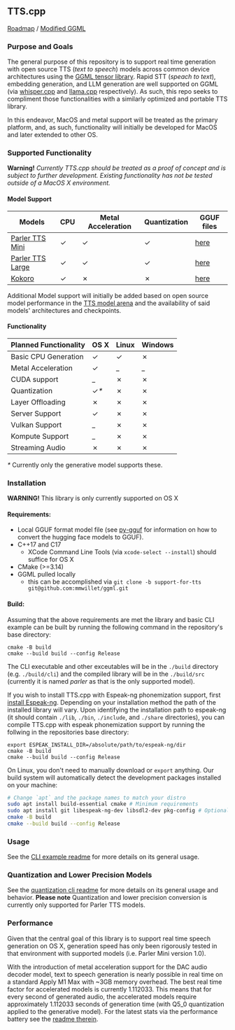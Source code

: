 ## TTS.cpp

[Roadmap](https://github.com/users/mmwillet/projects/1) / [Modified GGML](https://github.com/mmwillet/ggml/tree/support-for-tts)

### Purpose and Goals

The general purpose of this repository is to support real time generation with open source TTS (_text to speech_) models across common device architectures using the [GGML tensor library](https://github.com/ggerganov/ggml). Rapid STT (_speach to text_), embedding generation, and LLM generation are well supported on GGML (via [whisper.cpp](https://github.com/ggerganov/whisper.cpp) and [llama.cpp](https://github.com/ggerganov/llama.cpp) respectively). As such, this repo seeks to compliment those functionalities with a similarly optimized and portable TTS library.

In this endeavor, MacOS and metal support will be treated as the primary platform, and, as such, functionality will initially be developed for MacOS and later extended to other OS.   

### Supported Functionality

**Warning!** *Currently TTS.cpp should be treated as a _proof of concept_ and is subject to further development. Existing functionality has not be tested outside of a MacOS X environment.*

#### Model Support

| Models | CPU | Metal Acceleration | Quantization | GGUF files |
|--------------------------------------------------------------------------|-------|-------|-------|--------------------------------------------------------|
| [Parler TTS Mini](https://huggingface.co/parler-tts/parler-tts-mini-v1)  |&check;|&check;|&check;|[here](https://huggingface.co/mmwillet2/Parler_TTS_GGUF)|
| [Parler TTS Large](https://huggingface.co/parler-tts/parler-tts-large-v1)|&check;|&check;|&check;|[here](https://huggingface.co/mmwillet2/Parler_TTS_GGUF)|
| [Kokoro](https://huggingface.co/hexgrad/Kokoro-82M)                      |&check;|&cross;|&cross;|[here](https://huggingface.co/mmwillet2/Kokoro_GGUF)    |

Additional Model support will initially be added based on open source model performance in the [TTS model arena](https://huggingface.co/spaces/TTS-AGI/TTS-Arena) and the availability of said models' architectures and checkpoints.

#### Functionality

| Planned Functionality | OS X       | Linux | Windows |
|----------------------|------------|---|---|
| Basic CPU Generation | &check;    |&check;|&cross;|
| Metal Acceleration   | &check; | _ | _ |
| CUDA support         | _          |&cross;|&cross;|
| Quantization         | &check;_*_ |&cross;|&cross;|
| Layer Offloading     | &cross;    |&cross;|&cross;|
| Server Support       | &check;    |&cross;|&cross;|
| Vulkan Support       | _          |&cross;|&cross;|
| Kompute Support      | _          |&cross;|&cross;|
| Streaming Audio      | &cross;    |&cross;|&cross;|

 _*_ Currently only the generative model supports these.
### Installation

**WARNING!** This library is only currently supported on OS X

#### Requirements:

* Local GGUF format model file (see [py-gguf](./py-ggufs/README.md) for information on how to convert the hugging face models to GGUF).
* C++17 and C17
  * XCode Command Line Tools (via `xcode-select --install`) should suffice for OS X
* CMake (>=3.14) 
* GGML pulled locally
  * this can be accomplished via `git clone -b support-for-tts git@github.com:mmwillet/ggml.git`
  
#### Build:

Assuming that the above requirements are met the library and basic CLI example can be built by running the following command in the repository's base directory:
```commandline
cmake -B build                                           
cmake --build build --config Release
```

The CLI executable and other exceutables will be in the `./build` directory (e.g. `./build/cli`) and the compiled library will be in the `./build/src` (currently it is named _parler_ as that is the only supported model).

If you wish to install TTS.cpp with Espeak-ng phonemization support, first [install Espeak-ng](https://github.com/espeak-ng/espeak-ng/blob/master/docs/guide.md). Depending on your installation method the path of the installed library will vary. Upon identifying the installation path to espeak-ng (it should contain `./lib`, `./bin`, `./include`, and `./share` directories), you can compile TTS.cpp with espeak phonemization support by running the follwing in the repositories base directory:

```commandline
export ESPEAK_INSTALL_DIR=/absolute/path/to/espeak-ng/dir
cmake -B build
cmake --build build --config Release
```

On Linux, you don't need to manually download or `export` anything. Our build system will automatically detect the development packages installed on your machine:

```bash
# Change `apt` and the package names to match your distro
sudo apt install build-essential cmake # Minimum requirements
sudo apt install git libespeak-ng-dev libsdl2-dev pkg-config # Optional requirements
cmake -B build
cmake --build build --config Release
```

### Usage

See the [CLI example readme](./examples/cli/README.md) for more details on its general usage.

### Quantization and Lower Precision Models

See the [quantization cli readme](./examples/quantize/README.md) for more details on its general usage and behavior. **Please note** Quantization and lower precision conversion is currently only supported for Parler TTS models. 

### Performance

 Given that the central goal of this library is to support real time speech generation on OS X, generation speed has only been rigorously tested in that environment with supported models (i.e. Parler Mini version 1.0).

 With the introduction of metal acceleration support for the DAC audio decoder model, text to speech generation is nearly possible in real time on a standard Apply M1 Max with ~3GB memory overhead. The best real time factor for accelerated models is currently 1.112033. This means that for every second of generated audio, the accelerated models require approximately 1.112033 seconds of generation time (with Q5_0 quantization applied to the generative model). For the latest stats via the performance battery see the [readme therein](./examples/perf_battery/README.md).
